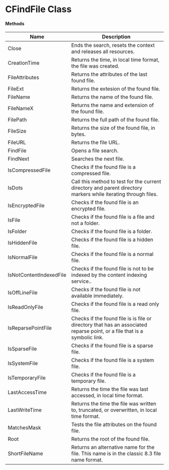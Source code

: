 # CFindFile Class

#### Methods

| Name       | Description |
| ---------- | ----------- |
| Close | Ends the search, resets the context and releases all resources. |
| CreationTime | Returns the time, in local time format, the file was created. |
| FileAttributes | Returns the attributes of the last found file. |
| FileExt | Returns the extesion of the found file. |
| FileName | Returns the name of the found file. |
| FileNameX | Returns the name and extension of the found file. |
| FilePath | Returns the full path of the found file. |
| FileSize | Returns the size of the found file, in bytes. |
| FileURL | Returns the file URL. |
| FindFile | Opens a file search. |
| FindNext | Searches the next file. |
| IsCompressedFile | Checks if the found file is a compressed file. |
| IsDots | Call this method to test for the current directory and parent directory markers while iterating through files. |
| IsEncryptedFile | Checks if the found file is an encrypted file. |
| IsFile | Checks if the found file is a file and not a folder. |
| IsFolder | Checks if the found file is a folder. |
| IsHiddenFile | Checks if the found file is a hidden file. |
| IsNormalFile | Checks if the found file is a normal file. |
| IsNotContentIndexedFile | Checks if the found file is not to be indexed by the content indexing service.. |
| IsOffLineFile | Checks if the found file is not available immediately. |
| IsReadOnlyFile | Checks if the found file is a read only file. |
| IsReparsePointFile | Checks if the found file is is file or directory that has an associated reparse point, or a file that is a symbolic link. |
| IsSparseFile | Checks if the found file is a sparse file. |
| IsSystemFile | Checks if the found file is a system file. |
| IsTemporaryFile | Checks if the found file is a temporary file. |
| LastAccessTime | Returns the time the file was last accessed, in local time format. |
| LastWriteTime | Returns the time the file was written to, truncated, or overwritten, in local time format. |
| MatchesMask | Tests the file attributes on the found file. |
| Root | Returns the root of the found file. |
| ShortFileName | Returns an alternative name for the file. This name is in the classic 8.3 file name format. |
